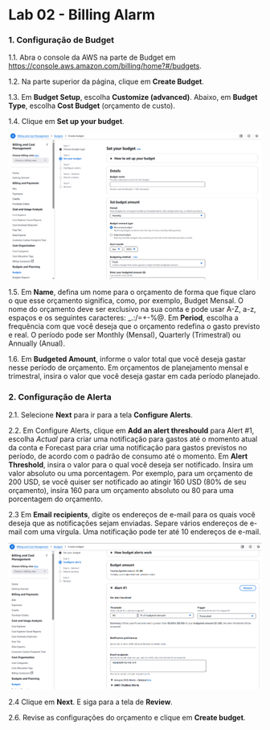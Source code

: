 # Lab 02 - Billing Alarm


### 1. Configuração de Budget

1.1. Abra o console da AWS na parte de Budget em https://console.aws.amazon.com/billing/home?#/budgets.

1.2. Na parte superior da página, clique em **Create Budget**.

1.3. Em  **Budget Setup**, escolha **Customize (advanced)**. Abaixo, em **Budget Type**, escolha **Cost Budget** (orçamento de custo).

1.4. Clique em **Set up your budget**.

![Image 01](lab-02-billing-01.png)

1.5. Em **Name**, defina um nome para o orçamento de forma que fique claro o que esse orçamento significa, como, por exemplo, Budget Mensal. O nome do orçamento deve ser exclusivo na sua conta e pode usar A-Z, a-z, espaços e os seguintes caracteres: _.:/=+-%@. Em **Period**, escolha a frequência com que você deseja que o orçamento redefina o gasto previsto e real. O período pode ser Monthly (Mensal), Quarterly (Trimestral) ou Annually (Anual). 


1.6. Em **Budgeted Amount**, informe o valor total que você deseja gastar nesse período de orçamento. Em orçamentos de planejamento mensal e trimestral, insira o valor que você deseja gastar em cada período planejado.


### 2. Configuração de Alerta
 
2.1. Selecione **Next** para ir para a tela **Configure Alerts**.

2.2. Em Configure Alerts, clique em **Add an alert threshould** para Alert #1, escolha *Actual* para criar uma notificação para gastos até o momento atual da conta e Forecast para criar uma notificação para gastos previstos no período, de acordo com o padrão de consumo até o momento. Em **Alert Threshold**, insira o valor para o qual você deseja ser notificado. Insira um valor absoluto ou uma porcentagem. Por exemplo, para um orçamento de 200 USD, se você quiser ser notificado ao atingir 160 USD (80% de seu orçamento), insira 160 para um orçamento absoluto ou 80 para uma porcentagem do orçamento.

2.3 Em **Email recipients**, digite os endereços de e-mail para os quais você deseja que as notificações sejam enviadas. Separe vários endereços de e-mail com uma vírgula. Uma notificação pode ter até 10 endereços de e-mail.

![Image 02](lab-02-billing-02.png)


2.4 Clique em **Next**. E siga para a tela de **Review**.

2.6. Revise as configurações do orçamento e clique em **Create budget**.

